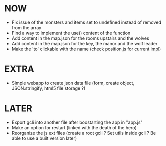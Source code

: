 NOW
===
- Fix issue of the monsters and items set to undefined instead of removed from the array
- Find a way to implement the use() content of the function
- Add content in the map.json for the rooms upstairs and the wolves
- Add content in the map.json for the key, the manor and the wolf leader
- Make the 'to' clickable with the name (check position.js for current impl)

EXTRA
=====
- Simple webapp to create json data file (form, create object, JSON.stringify, html5 file storage ?)

LATER
=====
- Export gcli into another file after boostarting the app in "app.js"
- Make an option for restart (linked with the death of the hero)
- Reorganize the js ext files (create a root gcli ? Set utils inside gcli ? Be able to use a built version later)